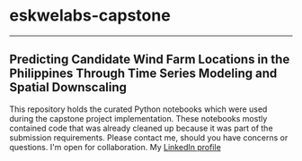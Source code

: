# eskwelabs-capstone
---
## Predicting Candidate Wind Farm Locations in the Philippines Through Time Series Modeling and Spatial Downscaling

This repository holds the curated Python notebooks which were used during the capstone project implementation. These notebooks mostly contained code that was already cleaned up because it was part of the submission requirements. Please contact me, should you have concerns or questions. I'm open for collaboration. My [LinkedIn profile](https://www.linkedin.com/in/jan-pasia/)